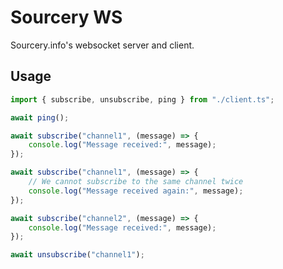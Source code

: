 # Sourcery WS

Sourcery.info's websocket server and client.

## Usage

```typescript
import { subscribe, unsubscribe, ping } from "./client.ts";

await ping();

await subscribe("channel1", (message) => {
    console.log("Message received:", message);
});

await subscribe("channel1", (message) => {
    // We cannot subscribe to the same channel twice
    console.log("Message received again:", message);
});

await subscribe("channel2", (message) => {
    console.log("Message received:", message);
});

await unsubscribe("channel1");
```
